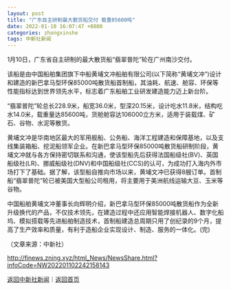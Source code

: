```yaml
---
layout: post
title: "广东自主研制最大散货船交付 载重85600吨"
date: 2022-01-10 16:07:47 +0800
categories: zhongxinshe
tags: 中新社新闻
---
```

<p>1月10日，广东省自主研制的最大散货船“翡翠普陀”轮在广州南沙交付。</p>
 <p>该船是由中国船舶集团旗下中船黄埔文冲船舶有限公司(以下简称“黄埔文冲”)设计和建造的新巴拿马型环保85000吨散货船首制船，其油耗、航速、舱容、环保等性能指标达到世界领先水平，标志着广东船舶工业研发建造能力迈上新台阶。</p>
 <p>“翡翠普陀”轮总长228.9米，船宽36.0米，型深20.15米，设计吃水11.8米，结构吃水14.0米，载重量达85600吨，货舱舱容达106000立方米，适用于装载煤、矿石、谷物、水泥等散货。</p>
 <p>黄埔文冲是华南地区最大的军用舰船、公务船、海洋工程建造和保障基地，以及支线集装箱船、挖泥船领军企业。在新巴拿马型环保85000吨散货船研制阶段，黄埔文冲就与各方保持密切联系和沟通，使该型船先后获得法国船级社(BV)、英国船级社(LR)、挪威船级社(DNV)和中国船级社(CCS)的认可，为成功打入海内外市场打下了基础。据了解，该型船自推向市场以来，黄埔文冲已获得8艘订单。首制船“翡翠普陀”轮已被美国大型船公司租用，将主要用于美洲航线运输大豆、玉米等谷物。</p>
 <p>中国船舶黄埔文冲董事长向辉明介绍，新巴拿马型环保85000吨散货船作为全新升级换代的产品，不仅技术领先，在建造过程中还应用智能焊接机器人、数字化船坞、模拟搭载等先进船舶制造技术，首制船建造总周期只用了创纪录的9个月，提高了生产效率和质量，有利于造船企业实现设计、制造、服务的一体化。(完)</p><p class="em_media">（文章来源：中新社）</p>

<http://finews.zning.xyz/html_News/NewsShare.html?infoCode=NW202201102242158143>

[返回中新社新闻](//finews.withounder.com/category/zhongxinshe.html)｜[返回首页](//finews.withounder.com/)